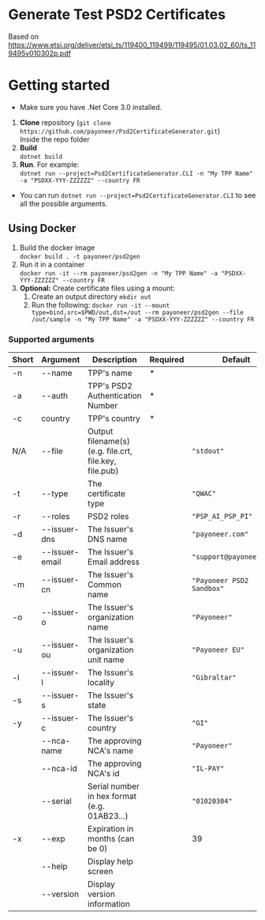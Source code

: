 # Generate Test PSD2 Certificates

Based on https://www.etsi.org/deliver/etsi_ts/119400_119499/119495/01.03.02_60/ts_119495v010302p.pdf

# Getting started

* Make sure you have .Net Core 3.0 installed.
1. **Clone** repository (`git clone https://github.com/payoneer/Psd2CertificateGenerator.git`)  
Inside the repo folder
1. **Build**  
`dotnet build`
1. **Run**. For example:  
`dotnet run --project=Psd2CertificateGenerator.CLI -n "My TPP Name" -a "PSDXX-YYY-ZZZZZZ" --country FR`
* You can run `dotnet run --project=Psd2CertificateGenerator.CLI` to see all the possible arguments.

## Using Docker
1. Build the docker image  
`docker build . -t payoneer/psd2gen`
1. Run it in a container  
`docker run -it --rm payoneer/psd2gen -n "My TPP Name" -a "PSDXX-YYY-ZZZZZZ" --country FR`
1. **Optional:** Create certificate files using a mount:  
    1. Create an output directory `mkdir out`
    1. Run the following: `docker run -it --mount type=bind,src=$PWD/out,dst=/out --rm payoneer/psd2gen --file /out/sample -n "My TPP Name" -a "PSDXX-YYY-ZZZZZZ" --country FR`

### Supported arguments
| Short | Argument | Description | Required | Default |
|-------|----------|-------------|----------|----------|
| -n | --name | TPP's name | * | |
| -a | --auth | TPP's PSD2 Authentication Number | * | |
| -c | country | TPP's country | * | |
| N/A | --file | Output filename(s) (e.g. file.crt, file.key, file.pub) | | `"stdout"` | 
| -t | --type | The certificate type | | `"QWAC"` |
| -r | --roles | PSD2 roles | | `"PSP_AI_PSP_PI"` |
| -d | --issuer-dns | The Issuer's DNS name | | `"payoneer.com"` |
| -e| --issuer-email | The Issuer's Email address | | `"support@payoneer.com"` |
| -m| --issuer-cn | The Issuer's Common name | | `"Payoneer PSD2 Sandbox"` |
| -o| --issuer-o | The Issuer's organization name | | `"Payoneer"` |
| -u| --issuer-ou | The Issuer's organization unit name | | `"Payoneer EU"` |
| -l| --issuer-l | The Issuer's locality | | `"Gibraltar"` |
| -s| --issuer-s | The Issuer's state | | |
| -y| --issuer-c | The Issuer's country | | `"GI"` |
|  |--nca-name | The approving NCA's name | | `"Payoneer"` |
| | --nca-id | The approving NCA's id | | `"IL-PAY"` |
| | --serial | Serial number in hex format (e.g. 01AB23...) | | `"01020304"`
| -x | --exp | Expiration in months (can be 0) | | 39
| | --help | Display help screen | | |
| | --version | Display version information | | |

